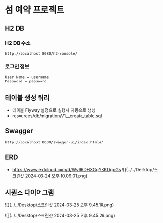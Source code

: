 # 섬 예약 프로젝트

## H2 DB

### H2 DB 주소
```
http://localhost:8080/h2-console/
```
### 로그인 정보
```
User Name = username
Password = password
```

## 테이블 생성 쿼리
- 테이블 Flyway 설정으로 실행시 자동으로 생성 
- resources/db/migration/V1__create_table.sql 

## Swagger
```
http://localhost:8080/swagger-ui/index.html#/
```


## ERD 
- https://www.erdcloud.com/d/Wv66DHXGqYSKDgpGs
![](../../Desktop/스크린샷 2024-03-24 오후 10.09.01.png)


## 시퀀스 다이어그램


![](../../Desktop/스크린샷 2024-03-25 오후 9.45.18.png)

![](../../Desktop/스크린샷 2024-03-25 오후 9.45.26.png)